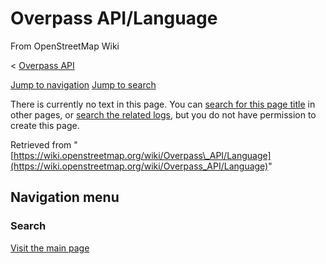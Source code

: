 # Overpass API/Language

From OpenStreetMap Wiki

< [Overpass API](https://wiki.openstreetmap.org/wiki/Overpass_API "Overpass API")

[Jump to navigation](https://wiki.openstreetmap.org/wiki/Overpass_API/Language#mw-head) [Jump to search](https://wiki.openstreetmap.org/wiki/Overpass_API/Language#searchInput)

There is currently no text in this page.
You can [search for this page title](https://wiki.openstreetmap.org/wiki/Special:Search/Overpass_API/Language "Special:Search/Overpass API/Language") in other pages, or [search the related logs](https://wiki.openstreetmap.org/w/index.php?title=Special:Log&page=Overpass_API/Language), but you do not have permission to create this page.

Retrieved from " [https://wiki.openstreetmap.org/wiki/Overpass\_API/Language](https://wiki.openstreetmap.org/wiki/Overpass_API/Language)"

## Navigation menu

### Search

[Visit the main page](https://wiki.openstreetmap.org/wiki/Main_Page "Visit the main page")